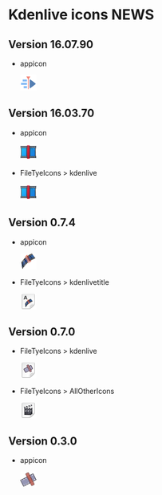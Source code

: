 # Kdenlive icons NEWS

## Version 16.07.90
- appicon

  ![](AppIcon/16.07.90/appicon_32.png)

## Version 16.03.70
- appicon

  ![](AppIcon/16.03.70/appicon_32.png)

- FileTyeIcons > kdenlive

  ![](FileTypeIcons/16.03.70/kdenlive_32.png)

## Version 0.7.4
- appicon

  ![](AppIcon/0.7.4/appicon_32.png)

- FileTyeIcons > kdenlivetitle

  ![](FileTypeIcons/0.7.4/kdenlivetitle_32.png)

## Version 0.7.0
- FileTyeIcons > kdenlive

  ![](FileTypeIcons/0.7.0/kdenlive_32.png)

- FileTyeIcons > AllOtherIcons

  ![](FileTypeIcons/0.7.0/AllOtherIcons_32.png)

## Version 0.3.0
- appicon

  ![](AppIcon/0.3.0/appicon_32.png)
